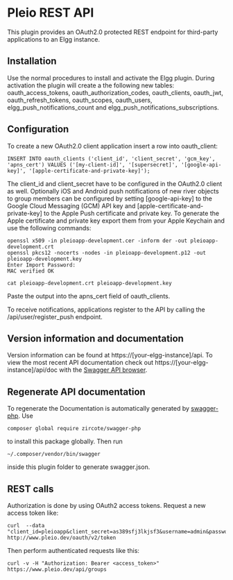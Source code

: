 Pleio REST API
==============
This plugin provides an OAuth2.0 protected REST endpoint for third-party applications to an Elgg instance.

Installation
------------
Use the normal procedures to install and activate the Elgg plugin. During activation the plugin will create a the following new tables: oauth_access_tokens, oauth_authorization_codes, oauth_clients, oauth_jwt, oauth_refresh_tokens, oauth_scopes, oauth_users, elgg_push_notifications_count and elgg_push_notifications_subscriptions.

Configuration
-------------
To create a new OAuth2.0 client application insert a row into oauth_client:

    INSERT INTO oauth_clients ('client_id', 'client_secret', 'gcm_key', 'apns_cert') VALUES ('[my-client-id]', '[supersecret]', '[google-api-key]', '[apple-certificate-and-private-key]');

The client_id and client_secret have to be configured in the OAuth2.0 client as well. Optionally iOS and Android push notifications of new river objects to group members can be configured by setting [google-api-key] to the Google Cloud Messaging (GCM) API key and [apple-certificate-and-private-key] to the Apple Push certificate and private key. To generate the Apple certificate and private key export them from your Apple Keychain and use the following commands:

    openssl x509 -in pleioapp-development.cer -inform der -out pleioapp-development.crt
    openssl pkcs12 -nocerts -nodes -in pleioapp-development.p12 -out pleioapp-development.key
    Enter Import Password:
    MAC verified OK

    cat pleioapp-development.crt pleioapp-development.key

Paste the output into the apns_cert field of oauth_clients.

To receive notifications, applications register to the API by calling the /api/user/register_push endpoint.

Version information and documentation
-------------------------------------
Version information can be found at https://[your-elgg-instance]/api. To view the most recent API documentation check out https://[your-elgg-instance]/api/doc with the [Swagger API browser](petstore.swagger.io/).

Regenerate API documentation
----------------------------
To regenerate the Documentation is automatically generated by [swagger-php](https://github.com/zircote/swagger-php). Use

    composer global require zircote/swagger-php

to install this package globally. Then run

    ~/.composer/vendor/bin/swagger

inside this plugin folder to generate swagger.json.

REST calls
----------
Authorization is done by using OAuth2 access tokens. Request a new access token like:

    curl  --data "client_id=pleioapp&client_secret=as389sfj3lkjsf3&username=admin&password=adminadmin&grant_type=password" http://www.pleio.dev/oauth/v2/token

Then perform authenticated requests like this:

    curl -v -H "Authorization: Bearer <access_token>" https://www.pleio.dev/api/groups